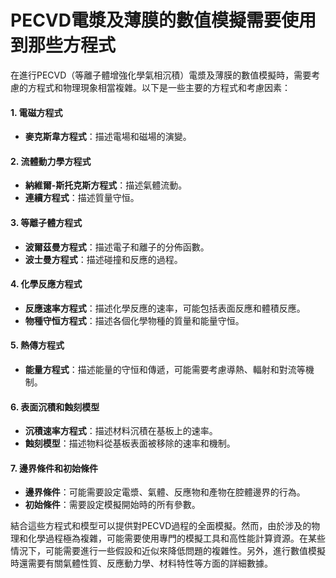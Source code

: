 # PECVD電漿及薄膜的數值模擬需要使用到那些方程式

在進行PECVD（等離子體增強化學氣相沉積）電漿及薄膜的數值模擬時，需要考慮的方程式和物理現象相當複雜。以下是一些主要的方程式和考慮因素：

#### 1. **電磁方程式**

* **麥克斯韋方程式**：描述電場和磁場的演變。

#### 2. **流體動力學方程式**

* **納維爾-斯托克斯方程式**：描述氣體流動。
* **連續方程式**：描述質量守恒。

#### 3. **等離子體方程式**

* **波爾茲曼方程式**：描述電子和離子的分佈函數。
* **波士曼方程式**：描述碰撞和反應的過程。

#### 4. **化學反應方程式**

* **反應速率方程式**：描述化學反應的速率，可能包括表面反應和體積反應。
* **物種守恒方程式**：描述各個化學物種的質量和能量守恒。

#### 5. **熱傳方程式**

* **能量方程式**：描述能量的守恒和傳遞，可能需要考慮導熱、輻射和對流等機制。

#### 6. **表面沉積和蝕刻模型**

* **沉積速率方程式**：描述材料沉積在基板上的速率。
* **蝕刻模型**：描述物料從基板表面被移除的速率和機制。

#### 7. **邊界條件和初始條件**

* **邊界條件**：可能需要設定電漿、氣體、反應物和產物在腔體邊界的行為。
* **初始條件**：需要設定模擬開始時的所有參數。

結合這些方程式和模型可以提供對PECVD過程的全面模擬。然而，由於涉及的物理和化學過程極為複雜，可能需要使用專門的模擬工具和高性能計算資源。在某些情況下，可能需要進行一些假設和近似來降低問題的複雜性。另外，進行數值模擬時還需要有關氣體性質、反應動力學、材料特性等方面的詳細數據。
